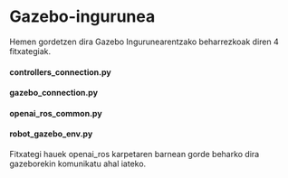 # Gazebo-ingurunea
Hemen gordetzen dira Gazebo Ingurunearentzako beharrezkoak diren 4 fitxategiak.
  #### controllers_connection.py
  #### gazebo_connection.py
  #### openai_ros_common.py
  #### robot_gazebo_env.py

Fitxategi hauek openai_ros karpetaren barnean gorde beharko dira gazeborekin komunikatu ahal iateko. 

